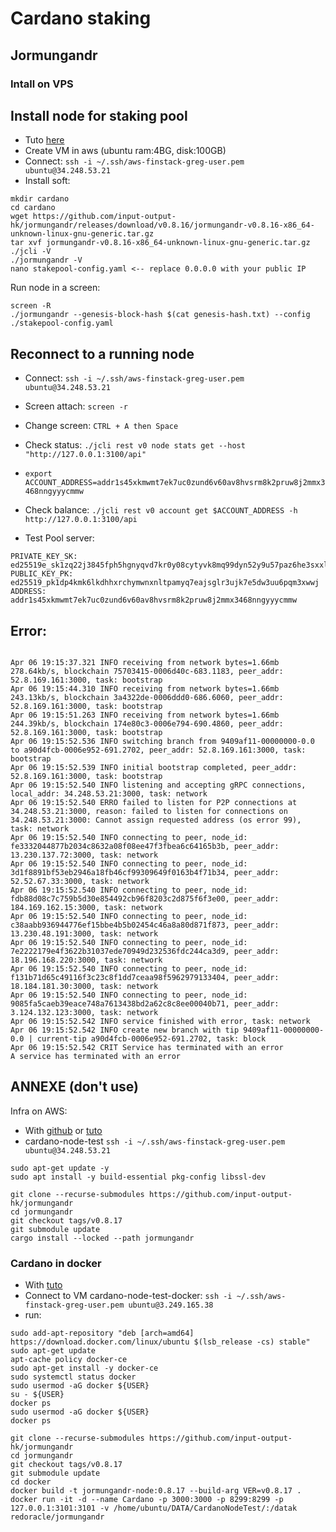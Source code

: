 # Cardano staking

## Jormungandr

### Intall on VPS

## Install node for staking pool
- Tuto [here](https://github.com/input-output-hk/shelley-testnet/blob/master/docs/stake_pool_operator_how_to.md)
- Create VM in aws (ubuntu ram:4BG, disk:100GB)
- Connect: `ssh -i ~/.ssh/aws-finstack-greg-user.pem ubuntu@34.248.53.21`
- Install soft:
```
mkdir cardano
cd cardano
wget https://github.com/input-output-hk/jormungandr/releases/download/v0.8.16/jormungandr-v0.8.16-x86_64-unknown-linux-gnu-generic.tar.gz
tar xvf jormungandr-v0.8.16-x86_64-unknown-linux-gnu-generic.tar.gz
./jcli -V
./jormungandr -V
nano stakepool-config.yaml <-- replace 0.0.0.0 with your public IP
```

Run node in a screen:
```
screen -R 
./jormungandr --genesis-block-hash $(cat genesis-hash.txt) --config ./stakepool-config.yaml
```


## Reconnect to a running node
- Connect: `ssh -i ~/.ssh/aws-finstack-greg-user.pem ubuntu@34.248.53.21`
- Screen attach: `screen -r` 
- Change screen: `CTRL + A then Space`
- Check status: `./jcli rest v0 node stats get --host "http://127.0.0.1:3100/api"`
- `export ACCOUNT_ADDRESS=addr1s45xkmwmt7ek7uc0zund6v60av8hvsrm8k2pruw8j2mmx3468nngyyycmmw`
- Check balance: `./jcli rest v0 account get $ACCOUNT_ADDRESS -h http://127.0.0.1:3100/api`

- Test Pool server:
```
PRIVATE_KEY_SK: ed25519e_sk1zq22j3845fph5hgnyqvd7kr0y08cytyvk8mq99dyn52y9u57paz6he3sxxl5vwtvrm8wlklctsehrfgzj94q6ptpqtf7t70em6agehchrcucg
PUBLIC_KEY_PK:  ed25519_pk1dp4kmk6lkdhhxrchymwnxnltpamyq7eajsglr3ujk7e5dw3uu6pqm3xwwj
ADDRESS:        addr1s45xkmwmt7ek7uc0zund6v60av8hvsrm8k2pruw8j2mmx3468nngyyycmmw
```

## Error:


```

Apr 06 19:15:37.321 INFO receiving from network bytes=1.66mb 278.64kb/s, blockchain 75703415-0006d40c-683.1183, peer_addr: 52.8.169.161:3000, task: bootstrap
Apr 06 19:15:44.310 INFO receiving from network bytes=1.66mb 243.13kb/s, blockchain 3a4322de-0006ddd0-686.6060, peer_addr: 52.8.169.161:3000, task: bootstrap
Apr 06 19:15:51.263 INFO receiving from network bytes=1.66mb 244.39kb/s, blockchain 174e80c3-0006e794-690.4860, peer_addr: 52.8.169.161:3000, task: bootstrap
Apr 06 19:15:52.536 INFO switching branch from 9409af11-00000000-0.0 to a90d4fcb-0006e952-691.2702, peer_addr: 52.8.169.161:3000, task: bootstrap
Apr 06 19:15:52.539 INFO initial bootstrap completed, peer_addr: 52.8.169.161:3000, task: bootstrap
Apr 06 19:15:52.540 INFO listening and accepting gRPC connections, local_addr: 34.248.53.21:3000, task: network
Apr 06 19:15:52.540 ERRO failed to listen for P2P connections at 34.248.53.21:3000, reason: failed to listen for connections on 34.248.53.21:3000: Cannot assign requested address (os error 99), task: network
Apr 06 19:15:52.540 INFO connecting to peer, node_id: fe3332044877b2034c8632a08f08ee47f3fbea6c64165b3b, peer_addr: 13.230.137.72:3000, task: network
Apr 06 19:15:52.540 INFO connecting to peer, node_id: 3d1f8891bf53eb2946a18fb46cf99309649f0163b4f71b34, peer_addr: 52.52.67.33:3000, task: network
Apr 06 19:15:52.540 INFO connecting to peer, node_id: fdb88d08c7c759b5d30e854492cb96f8203c2d875f6f3e00, peer_addr: 184.169.162.15:3000, task: network
Apr 06 19:15:52.540 INFO connecting to peer, node_id: c38aabb936944776ef15bbe4b5b02454c46a8a80d871f873, peer_addr: 13.230.48.191:3000, task: network
Apr 06 19:15:52.540 INFO connecting to peer, node_id: 7e2222179e4f3622b31037ede70949d232536fdc244ca3d9, peer_addr: 18.196.168.220:3000, task: network
Apr 06 19:15:52.540 INFO connecting to peer, node_id: f131b71d65c49116f3c23c8f1dd7ceaa98f5962979133404, peer_addr: 18.184.181.30:3000, task: network
Apr 06 19:15:52.540 INFO connecting to peer, node_id: 9085fa5caeb39eace748a7613438bd2a62c8c8ee00040b71, peer_addr: 3.124.132.123:3000, task: network
Apr 06 19:15:52.542 INFO service finished with error, task: network
Apr 06 19:15:52.542 INFO create new branch with tip 9409af11-00000000-0.0 | current-tip a90d4fcb-0006e952-691.2702, task: block
Apr 06 19:15:52.542 CRIT Service has terminated with an error
A service has terminated with an error
```

## ANNEXE (don't use)

Infra on AWS:
- With [github](https://github.com/input-output-hk/jormungandr)
 or [tuto](https://testnets.cardano.org/en/cardano/shelley/get-started/setting-up-a-self-node/)
- cardano-node-test `ssh -i ~/.ssh/aws-finstack-greg-user.pem ubuntu@34.248.53.21`

```
sudo apt-get update -y
sudo apt install -y build-essential pkg-config libssl-dev 

git clone --recurse-submodules https://github.com/input-output-hk/jormungandr
cd jormungandr
git checkout tags/v0.8.17
git submodule update
cargo install --locked --path jormungandr
```

### Cardano in docker
- With [tuto](https://github.com/redoracle/jormungandr)
- Connect to VM cardano-node-test-docker: `ssh -i ~/.ssh/aws-finstack-greg-user.pem ubuntu@3.249.165.38`
- run:
```
sudo add-apt-repository "deb [arch=amd64] https://download.docker.com/linux/ubuntu $(lsb_release -cs) stable"
sudo apt-get update
apt-cache policy docker-ce
sudo apt-get install -y docker-ce
sudo systemctl status docker
sudo usermod -aG docker ${USER}
su - ${USER}
docker ps
sudo usermod -aG docker ${USER}
docker ps

```


```
git clone --recurse-submodules https://github.com/input-output-hk/jormungandr
cd jormungandr
git checkout tags/v0.8.17
git submodule update
cd docker
docker build -t jormungandr-node:0.8.17 --build-arg VER=v0.8.17 .
docker run -it -d --name Cardano -p 3000:3000 -p 8299:8299 -p 127.0.0.1:3101:3101 -v /home/ubuntu/DATA/CardanoNodeTest/:/datak redoracle/jormungandr

```

